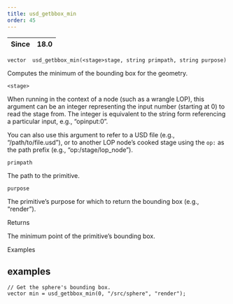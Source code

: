```yaml
---
title: usd_getbbox_min
order: 45
---
```

| Since | 18.0 |
| --- | --- |

`vector  usd_getbbox_min(<stage>stage, string primpath, string purpose)`

Computes the minimum of the bounding box for the geometry.

`<stage>`

When running in the context of a node (such as a wrangle LOP), this argument can be an integer representing the input number (starting at 0) to read the stage from. The integer is equivalent to the string form referencing a particular input, e.g., “opinput:0”.

You can also use this argument to refer to a USD file (e.g., “/path/to/file.usd”), or to another LOP node’s cooked stage using the `op:` as the path prefix (e.g., “op:/stage/lop_node”).

`primpath`

The path to the primitive.

`purpose`

The primitive’s purpose for which to return the bounding box (e.g., “render”).

Returns

The minimum point of the primitive’s bounding box.

Examples

## examples

```vex
// Get the sphere's bounding box.
vector min = usd_getbbox_min(0, "/src/sphere", "render");

```
